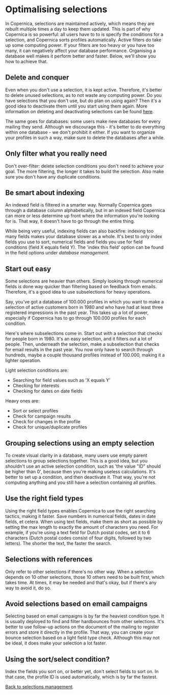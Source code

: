 # Optimalising selections
In Copernica, selections are maintained actively, which means they are rebuilt multiple times a day to keep them updated. This is part of why Copernica is so powerful: all users have to to is specify the conditions for a selection, and Copernica sorts profiles automatically. Active filters do take up some computing power. If your filters are too heavy or you have too many, it can negatively affect your database performance. Organising a database well makes it perform better and faster. Below, we'll show you how to achieve that.

## Delete and conquer
Even when you don't use a selection, it is kept active. Therefore, it's better to delete unused selections, as to not waste any computing power. Do you have selections that you don't use, but do plan on using again? Then it's a good idea to deactivate them until you start using them again. More information on deleting and deactivating selections can be found [here](selections-settings).

The same goes for databases: some users make new databases for every mailing they send. Although we discourage this - it's better to do everything within one database - we don't prohibit it either. If you want to organize your profiles in such a way, make sure to delete the databases after a while.

## Only filter what you really need
Don't over-filter: delete selection conditions you don't need to achieve your goal. The more filtering, the longer it takes to build the selection. Also make sure you don't have any duplicate conditions. 

## Be smart about indexing
An indexed field is filtered in a smarter way. Normally Copernica goes through a database column alphabetically, but in an indexed field Copernica can more or less determine up front where the information you're looking for is. That way, it doesn't have to go through the entire thing.

While being very useful, indexing fields can also backfire: indexing too many fields makes your database slower as a whole. It's best to only index fields you use to sort, numerical fields and fields you use for field conditions (field X equals field Y). 
The 'index this field' option can be found in the field options under *database management*.

## Start out easy
Some selections are heavier than others. Simply looking through numerical fields is done way quicker than filtering based on feedback from emails. Therefore, it's a good idea to use subselections for heavy operations.

Say, you've got a database of 100.000 profiles in which you want to make a selection of active customers born in 1980 and who have had at least three registered impressions in the past year. This takes up a lot of power, especially if Copernica has to go through 100.000 profiles for each condition.

Here's where subselections come in. Start out with a selection that checks for people born in 1980. It's an easy selection, and it filters out a lot of people. Then, underneath the selection, make a subselection that checks for email results in the past year. You now only have to search through hundreds, maybe a couple thousand profiles instead of 100.000, making it a lighter operation.

Light selection conditions are:
- Searching for field values such as 'X equals Y'
- Checking for interests
- Checking for dates on date fields

Heavy ones are:
- Sort or select profiles
- Check for campaign results
- Check for changes in the profile
- Check for unique/duplicate profiles

## Grouping selections using an empty selection
To create visual clarity in a database, many users use empty parent selections to group selections together. This is a good idea, but you shouldn't use an active selection condition, such as 'the value "ID" should be higher than 0', because then you're making useless calculations. It's better to set up a condition, and then deactivate it. That way, you're not computing anything and you still have a selection containing all profiles.

## Use the right field types
Using the right field types enables Copernica to use the right searching tactics, making it faster. Save numbers in numerical fields, dates in date fields, et cetera.
When using text fields, make them as short as possible by setting the max length to exactly the amount of characters you need. For example, if you're using a text field for Dutch postal codes, set it to 6 characters (Dutch postal codes consist of four digits, followed by two letters). The shorter the text, the faster the search.

## Selections with references
Only refer to other selections if there's no other way. When a selection depends on 10 other selections, those 10 others need to be built first, which takes time. At times, it may be needed and that's okay, but if there's any way to avoid it, do so. 

## Avoid selections based on email campaigns
Selecting based on email campaigns is by far the heaviest condition type. It is usually deployed to find and filter hardbounces from other selections. It's better to use follow-up actions on the document of the mailing to register errors and store it directly in the profile. That way, you can create your bounce selection based on a light field type check. Although this may not be ideal, it does make your selection a lot faster.

## Using the sort/select condition?
Index the fields you sort on, or better yet, don't select fields to sort on. In that case, the profile ID is used automatically, which is by far the fastest.

[Back to selections management](./selections-introduction).

